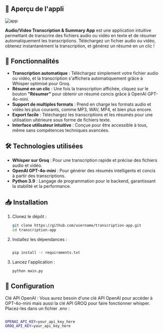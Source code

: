 ## 📸 Aperçu de l'appli
![app](https://github.com/user-attachments/assets/16241ed8-4518-4a49-a16b-501abbe97262)


**Audio/Video Transcription & Summary App** est une application intuitive permettant de transcrire des fichiers audio ou vidéo en texte et de résumer automatiquement les transcriptions. Téléchargez un fichier audio ou vidéo, obtenez instantanément la transcription, et générez un résumé en un clic !

## 🚀 Fonctionnalités

- **Transcription automatique** : Téléchargez simplement votre fichier audio ou vidéo, et la transcription s'affichera automatiquement grâce à Whisper optimisé pour Groq.
- **Résumé en un clic** : Une fois la transcription affichée, cliquez sur le bouton **"Résumer"** pour obtenir un résumé concis grâce à OpenAI GPT-4o-mini.
- **Support de multiples formats** : Prend en charge les formats audio et vidéo les plus courants, comme MP3, WAV, MP4, et bien plus encore.
- **Export facile** : Téléchargez les transcriptions et les résumés pour une utilisation ultérieure sous forme de fichiers texte.
- **Interface utilisateur intuitive** : Conçue pour être accessible à tous, même sans compétences techniques avancées.

## 🛠️ Technologies utilisées

- **Whisper sur Groq** : Pour une transcription rapide et précise des fichiers audio et vidéo.
- **OpenAI GPT-4o-mini** : Pour générer des résumés intelligents et concis à partir des transcriptions.
- **Python 3.9** : Langage de programmation pour le backend, garantissant la stabilité et la performance.

## 📥 Installation

1. Clonez le dépôt :

   ```bash
   git clone https://github.com/username/transcription-app.git
   cd transcription-app
   
2. Installez les dépendances :
   ```bash

   pip install -r requirements.txt
   
3. Lancez l'application :
   ```bash
   python main.py

   
## 🔧 Configuration
Clé API OpenAI : Vous aurez besoin d'une clé API OpenAI pour accéder à GPT-4o-mini mais aussi la clé API GROQ pour faire fonctionner whisper. Placez-les dans un fichier .env :

   ```bash

   OPENAI_API_KEY=your_api_key_here
   GROQ_API_KEY=your_api_key_here

